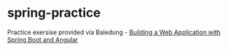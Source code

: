 # spring-practice
Practice exersise provided via Baledung - [Building a Web Application with Spring Boot and Angular](https://www.baeldung.com/spring-boot-angular-web)
